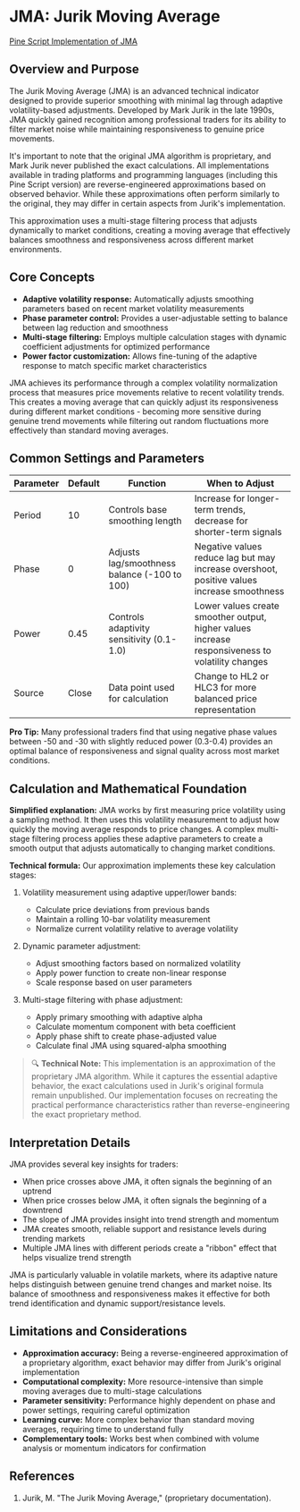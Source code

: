 # JMA: Jurik Moving Average

[Pine Script Implementation of JMA](https://github.com/mihakralj/pinescript/blob/main/indicators/trends_IIR/jma.pine)

## Overview and Purpose

The Jurik Moving Average (JMA) is an advanced technical indicator designed to provide superior smoothing with minimal lag through adaptive volatility-based adjustments. Developed by Mark Jurik in the late 1990s, JMA quickly gained recognition among professional traders for its ability to filter market noise while maintaining responsiveness to genuine price movements.

It's important to note that the original JMA algorithm is proprietary, and Mark Jurik never published the exact calculations. All implementations available in trading platforms and programming languages (including this Pine Script version) are reverse-engineered approximations based on observed behavior. While these approximations often perform similarly to the original, they may differ in certain aspects from Jurik's implementation.

This approximation uses a multi-stage filtering process that adjusts dynamically to market conditions, creating a moving average that effectively balances smoothness and responsiveness across different market environments.

## Core Concepts

* **Adaptive volatility response:** Automatically adjusts smoothing parameters based on recent market volatility measurements
* **Phase parameter control:** Provides a user-adjustable setting to balance between lag reduction and smoothness
* **Multi-stage filtering:** Employs multiple calculation stages with dynamic coefficient adjustments for optimized performance
* **Power factor customization:** Allows fine-tuning of the adaptive response to match specific market characteristics

JMA achieves its performance through a complex volatility normalization process that measures price movements relative to recent volatility trends. This creates a moving average that can quickly adjust its responsiveness during different market conditions - becoming more sensitive during genuine trend movements while filtering out random fluctuations more effectively than standard moving averages.

## Common Settings and Parameters

| Parameter | Default | Function | When to Adjust |
|-----------|---------|----------|---------------|
| Period | 10 | Controls base smoothing length | Increase for longer-term trends, decrease for shorter-term signals |
| Phase | 0 | Adjusts lag/smoothness balance (-100 to 100) | Negative values reduce lag but may increase overshoot, positive values increase smoothness |
| Power | 0.45 | Controls adaptivity sensitivity (0.1-1.0) | Lower values create smoother output, higher values increase responsiveness to volatility changes |
| Source | Close | Data point used for calculation | Change to HL2 or HLC3 for more balanced price representation |

**Pro Tip:** Many professional traders find that using negative phase values between -50 and -30 with slightly reduced power (0.3-0.4) provides an optimal balance of responsiveness and signal quality across most market conditions.

## Calculation and Mathematical Foundation

**Simplified explanation:**
JMA works by first measuring price volatility using a  sampling method. It then uses this volatility measurement to adjust how quickly the moving average responds to price changes. A complex multi-stage filtering process applies these adaptive parameters to create a smooth output that adjusts automatically to changing market conditions.

**Technical formula:**
Our approximation implements these key calculation stages:

1. Volatility measurement using adaptive upper/lower bands:
   - Calculate price deviations from previous bands
   - Maintain a rolling 10-bar volatility measurement
   - Normalize current volatility relative to average volatility

2. Dynamic parameter adjustment:
   - Adjust smoothing factors based on normalized volatility
   - Apply power function to create non-linear response
   - Scale response based on user parameters

3. Multi-stage filtering with phase adjustment:
   - Apply primary smoothing with adaptive alpha
   - Calculate momentum component with beta coefficient
   - Apply phase shift to create phase-adjusted value
   - Calculate final JMA using squared-alpha smoothing

> 🔍 **Technical Note:** This implementation is an approximation of the proprietary JMA algorithm. While it captures the essential adaptive behavior, the exact calculations used in Jurik's original formula remain unpublished. Our implementation focuses on recreating the practical performance characteristics rather than reverse-engineering the exact proprietary method.

## Interpretation Details

JMA provides several key insights for traders:

- When price crosses above JMA, it often signals the beginning of an uptrend
- When price crosses below JMA, it often signals the beginning of a downtrend
- The slope of JMA provides insight into trend strength and momentum
- JMA creates smooth, reliable support and resistance levels during trending markets
- Multiple JMA lines with different periods create a "ribbon" effect that helps visualize trend strength

JMA is particularly valuable in volatile markets, where its adaptive nature helps distinguish between genuine trend changes and market noise. Its balance of smoothness and responsiveness makes it effective for both trend identification and dynamic support/resistance levels.

## Limitations and Considerations

* **Approximation accuracy:** Being a reverse-engineered approximation of a proprietary algorithm, exact behavior may differ from Jurik's original implementation
* **Computational complexity:** More resource-intensive than simple moving averages due to multi-stage calculations
* **Parameter sensitivity:** Performance highly dependent on phase and power settings, requiring careful optimization
* **Learning curve:** More complex behavior than standard moving averages, requiring time to understand fully
* **Complementary tools:** Works best when combined with volume analysis or momentum indicators for confirmation

## References

1. Jurik, M. "The Jurik Moving Average," (proprietary documentation).
